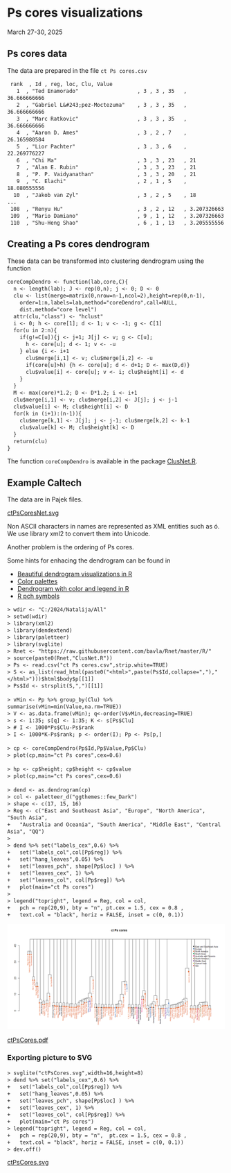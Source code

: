 # Ps cores visualizations
March 27-30, 2025

## Ps cores data

The data are prepared in the file `ct Ps cores.csv`
```
 rank  , Id , reg, loc, Clu, Value 
   1  , "Ted Enamorado"                   , 3 , 3 , 35   , 36.666666666
   2  , "Gabriel L&#243;pez-Moctezuma"    , 3 , 3 , 35   , 36.666666666
   3  , "Marc Ratkovic"                   , 3 , 3 , 35   , 36.666666666
   4  , "Aaron D. Ames"                   , 3 , 2 , 7    , 26.165980584
   5  , "Lior Pachter"                    , 3 , 3 , 6    , 22.269776227
   6  , "Chi Ma"                          , 3 , 3 , 23   , 21
   7  , "Alan E. Rubin"                   , 3 , 3 , 23   , 21
   8  , "P. P. Vaidyanathan"              , 3 , 3 , 20   , 21
   9  , "C. Elachi"                       , 2 , 1 , 5    , 18.080555556
  10  , "Jakob van Zyl"                   , 3 , 2 , 5    , 18
...
 108  , "Renyu Hu"                        , 3 , 2 , 12   , 3.207326663
 109  , "Mario Damiano"                   , 9 , 1 , 12   , 3.207326663
 110  , "Shu-Heng Shao"                   , 6 , 1 , 13   , 3.205555556
```

## Creating a Ps cores dendrogram

These data can be transformed into clustering dendrogram using the function
```
coreCompDendro <- function(lab,core,C){
  n <- length(lab); J <- rep(0,n); j <- 0; D <- 0
  clu <- list(merge=matrix(0,nrow=n-1,ncol=2),height=rep(0,n-1),
    order=1:n,labels=lab,method="coreDendro",call=NULL,
    dist.method="core level")
  attr(clu,"class") <- "hclust"
  i <- 0; h <- core[1]; d <- 1; v <- -1; g <- C[1] 
  for(u in 2:n){
    if(g!=C[u]){j <- j+1; J[j] <- v; g <- C[u];
      h <- core[u]; d <- 1; v <- -u
    } else {i <- i+1
      clu$merge[i,1] <- v; clu$merge[i,2] <- -u
      if(core[u]>h) {h <- core[u]; d <- d+1; D <- max(D,d)}
      clu$value[i] <- core[u]; v <- i; clu$height[i] <- d
    }
  }
  M <- max(core)*1.2; D <- D*1.2; i <- i+1
  clu$merge[i,1] <- v; clu$merge[i,2] <- J[j]; j <- j-1
  clu$value[i] <- M; clu$height[i] <- D
  for(k in (i+1):(n-1)){
    clu$merge[k,1] <- J[j]; j <- j-1; clu$merge[k,2] <- k-1
    clu$value[k] <- M; clu$height[k] <- D
  }
  return(clu)
}
```
The function `coreCompDendro` is available in the package [ClusNet.R](../ClusNet.R).

## Example Caltech

The data are in Pajek files.

[ctPsCoresNet.svg](https://raw.githubusercontent.com/bavla/Rnet/refs/heads/master/R/ClusNet/ctPsCoresNet.svg)

Non ASCII characters in names are represented as XML entities such as &#243;. We use library xml2 to convert them into Unicode.

Another problem is the ordering of Ps cores.

Some hints for enhacing the dendrogram can be found in
  * [Beautiful dendrogram visualizations in R](https://www.sthda.com/english/wiki/beautiful-dendrogram-visualizations-in-r-5-must-known-methods-unsupervised-machine-learning)
  * [Color palettes](https://r-charts.com/color-palettes/#google_vignette)
  * [Dendrogram with color and legend in R](https://r-graph-gallery.com/31-custom-colors-in-dendrogram.html)
  * [R pch symbols](https://r-charts.com/base-r/pch-symbols/)


```
> wdir <- "C:/2024/Natalija/All"
> setwd(wdir)
> library(xml2)
> library(dendextend)
> library(paletteer)
> library(svglite)
> Rnet <- "https://raw.githubusercontent.com/bavla/Rnet/master/R/"
> source(paste0(Rnet,"ClusNet.R"))
> Ps <- read.csv("ct Ps cores.csv",strip.white=TRUE)
> S <- as_list(read_html(paste0("<html>",paste(Ps$Id,collapse=","),"</html>")))$html$body$p[[1]]
> Ps$Id <- strsplit(S,",")[[1]]

> vMin <- Pp %>% group_by(Clu) %>% summarise(vMin=min(Value,na.rm=TRUE))
> V <- as.data.frame(vMin); q<-order(V$vMin,decreasing=TRUE)
> s <- 1:35; s[q] <- 1:35; K <- s[Ps$Clu]
> # I <- 1000*Ps$Clu-Ps$rank
> I <- 1000*K-Ps$rank; p <- order(I); Pp <- Ps[p,]

> cp <- coreCompDendro(Pp$Id,Pp$Value,Pp$Clu)
> plot(cp,main="ct Ps cores",cex=0.6)

> hp <- cp$height; cp$height <- cp$value
> plot(cp,main="ct Ps cores",cex=0.6)

> dend <- as.dendrogram(cp)
> col <- paletteer_d("ggthemes::few_Dark")
> shape <- c(17, 15, 16)
> Reg <- c("East and Southeast Asia", "Europe", "North America", "South Asia",
+   "Australia and Oceania", "South America", "Middle East", "Central Asia", "QQ")
>
> dend %>% set("labels_cex",0.6) %>% 
+   set("labels_col",col[Pp$reg]) %>% 
+   set("hang_leaves",0.05) %>% 
+   set("leaves_pch", shape[Pp$loc] ) %>% 
+   set("leaves_cex", 1) %>%  
+   set("leaves_col", col[Pp$reg]) %>% 
+   plot(main="ct Ps cores")
> 
> legend("topright", legend = Reg, col = col, 
+   pch = rep(20,9), bty = "n", pt.cex = 1.5, cex = 0.8 , 
+   text.col = "black", horiz = FALSE, inset = c(0, 0.1))
```
<img src="ctPsCores.png" width=1000 />

[ctPsCores.pdf](ctPsCores.pdf)

### Exporting picture to SVG
```
> svglite("ctPsCores.svg",width=16,height=8)
> dend %>% set("labels_cex",0.6) %>% 
+   set("labels_col",col[Pp$reg]) %>% 
+   set("hang_leaves",0.05) %>% 
+   set("leaves_pch", shape[Pp$loc] ) %>% 
+   set("leaves_cex", 1) %>%  
+   set("leaves_col", col[Pp$reg]) %>% 
+   plot(main="ct Ps cores") 
> legend("topright", legend = Reg, col = col, 
+   pch = rep(20,9), bty = "n",  pt.cex = 1.5, cex = 0.8 , 
+   text.col = "black", horiz = FALSE, inset = c(0, 0.1))
> dev.off()
```
[ctPsCores.svg](https://raw.githubusercontent.com/bavla/Rnet/refs/heads/master/R/ClusNet/ctPsCores.svg)


```

```
